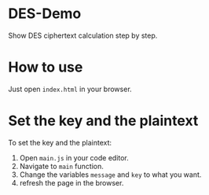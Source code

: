 # DES-Demo
Show DES ciphertext calculation step by step.

# How to use
Just open `index.html` in your browser.

# Set the key and the plaintext
To set the key and the plaintext:
1. Open `main.js` in your code editor.
1. Navigate to `main` function.
1. Change the variables `message` and `key` to what you want.
1. refresh the page in the browser.
